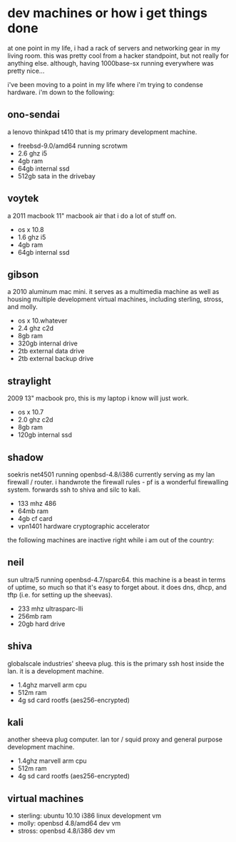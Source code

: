 dev machines or how i get things done
=====================================

at one point in my life, i had a rack of servers and networking gear
in my living room. this was pretty cool from a hacker standpoint, but
not really for anything else. although, having 1000base-sx running
everywhere was pretty nice...

i've been moving to a point in my life where i'm trying to condense
hardware. i'm down to the following:


ono-sendai
----------
a lenovo thinkpad t410 that is my primary development machine.
* freebsd-9.0/amd64 running scrotwm    
* 2.6 ghz i5 
* 4gb ram
* 64gb internal ssd
* 512gb sata in the drivebay


voytek
------
a 2011 macbook 11" macbook air that i do a lot of stuff on.
* os x 10.8
* 1.6 ghz i5
* 4gb ram
* 64gb internal ssd


gibson
------
a 2010 aluminum mac mini. it serves as a multimedia machine as well as
housing multiple development virtual machines, including sterling, stross,
and molly.
* os x 10.whatever
* 2.4 ghz c2d
* 8gb ram
* 320gb internal drive
* 2tb external data drive
* 2tb external backup drive


straylight
----------
2009 13" macbook pro, this is my laptop i know will just work.   
* os x 10.7
* 2.0 ghz c2d
* 8gb ram
* 120gb internal ssd


shadow
------
soekris net4501 running openbsd-4.8/i386 currently serving as my lan 
firewall / router. i handwrote the firewall rules - pf is a wonderful
firewalling system. forwards ssh to shiva and silc to kali.
* 133 mhz 486
* 64mb ram
* 4gb cf card
* vpn1401 hardware cryptographic accelerator

the following machines are inactive right while i am out of the country:

neil
----
sun ultra/5 running openbsd-4.7/sparc64. this machine is a beast in terms
of uptime, so much so that it's easy to forget about. it does dns, dhcp,
and tftp (i.e. for setting up the sheevas).
* 233 mhz ultrasparc-IIi
* 256mb ram
* 20gb hard drive


shiva
-----
globalscale industries' sheeva plug. this is the primary ssh host inside
the lan. it is a development machine.
* 1.4ghz marvell arm cpu
* 512m ram
* 4g sd card rootfs (aes256-encrypted)


kali
----
another sheeva plug computer. lan tor / squid proxy and general purpose
development machine. 
* 1.4ghz marvell arm cpu
* 512m ram
* 4g sd card rootfs (aes256-encrypted)


virtual machines
----------------
* sterling: ubuntu 10.10 i386 linux development vm
* molly: openbsd 4.8/amd64 dev vm
* stross: openbsd 4.8/i386 dev vm

